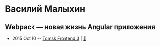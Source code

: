 # Василий Малыхин

## Webpack — новая жизнь Angular приложения
- 2015 Oct 10 -- [Tomsk Frontend 3](http://www.youtube.com/watch?v=x9j_9weuDjU)  | [:notebook:](https://github.com/ifaced/tomsk-front-end-meetup/blob/master/2015.10.10-webpack-docker-webrtc/angular-webpack.pdf)  
